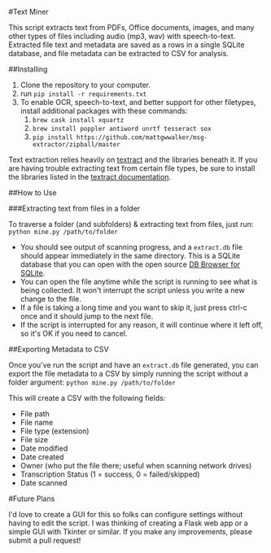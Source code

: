 #Text Miner

This script extracts text from PDFs, Office documents, images, and many other types of files including audio (mp3, wav) with speech-to-text. Extracted file text and metadata are saved as a rows in a single SQLite database, and file metadata can be extracted to CSV for analysis.

##Installing
1. Clone the repository to your computer.
2. run ```pip install -r requirements.txt```
3. To enable OCR, speech-to-text, and better support for other filetypes, install additional packages with these commands:
    1. ```brew cask install xquartz```
    2. ```brew install poppler antiword unrtf tesseract sox```
    3. ```pip install https://github.com/mattgwwalker/msg-extractor/zipball/master```

Text extraction relies heavily on [textract](https://github.com/deanmalmgren/textract) and the libraries beneath it. If you are having trouble extracting text from certain file types, be sure to install the libraries listed in the [textract documentation](https://textract.readthedocs.io/en/stable/).

##How to Use

###Extracting text from files in a folder

To traverse a folder (and subfolders) & extracting text from files, just run:
    ```python mine.py /path/to/folder```

- You should see output of scanning progress, and a ```extract.db``` file should appear immediately in the same directory. This is a SQLite database that you can open with the open source [DB Browser for SQLite](http://sqlitebrowser.org/).
- You can open the file anytime while the script is running to see what is being collected. It won't interrupt the script unless you write a new change to the file.
- If a file is taking a long time and you want to skip it, just press ctrl-c once and it should jump to the next file.
- If the script is interrupted for any reason, it will continue where it left off, so it's OK if you need to cancel.

##Exporting Metadata to CSV

Once you've run the script and have an ```extract.db``` file generated, you can export the file metadata to a CSV by simply running the script without a folder argument:
    ```python mine.py /path/to/folder```

This will create a CSV with the following fields:

- File path
- File name
- File type (extension)
- File size
- Date modified
- Date created
- Owner (who put the file there; useful when scanning network drives)
- Transcription Status (1 = success, 0 = failed/skipped)
- Date scanned

#Future Plans

I'd love to create a GUI for this so folks can configure settings without having to edit the script. I was thinking of creating a Flask web app or a simple GUI with Tkinter or similar. If you make any improvements, please submit a pull request!

